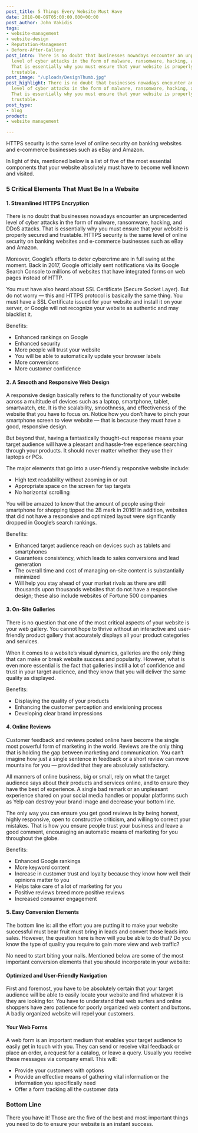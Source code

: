 ```yaml
---
post_title: 5 Things Every Website Must Have
date: 2018-08-09T05:00:00.000+00:00
post_author: John Vakidis
tags:
- website-management
- website-design
- Reputation-Management
- Before-After-Gallery
post_intro: There is no doubt that businesses nowadays encounter an unprecedented
  level of cyber attacks in the form of malware, ransomware, hacking, and DDoS attacks.
  That is essentially why you must ensure that your website is properly secured and
  trustable.
post_image: "/uploads/DesignThumb.jpg"
post_highlight: There is no doubt that businesses nowadays encounter an unprecedented
  level of cyber attacks in the form of malware, ransomware, hacking, and DDoS attacks.
  That is essentially why you must ensure that your website is properly secured and
  trustable.
post_type:
- blog
product:
- website management

---
```

HTTPS security is the same level of online security on banking websites and e-commerce businesses such as eBay and Amazon.

In light of this, mentioned below is a list of five of the most essential components that your website absolutely must have to become well known and visited.

### 5 Critical Elements That Must Be In a Website

#### 1. Streamlined HTTPS Encryption

There is no doubt that businesses nowadays encounter an unprecedented level of cyber attacks in the form of malware, ransomware, hacking, and DDoS attacks. That is essentially why you must ensure that your website is properly secured and trustable. HTTPS security is the same level of online security on banking websites and e-commerce businesses such as eBay and Amazon.

Moreover, Google’s efforts to deter cybercrime are in full swing at the moment. Back in 2017, Google officially sent notifications via its Google Search Console to millions of websites that have integrated forms on web pages instead of HTTP.

You must have also heard about SSL Certificate (Secure Socket Layer). But do not worry — this and HTTPS protocol is basically the same thing. You must have a SSL Certificate issued for your website and install it on your server, or Google will not recognize your website as authentic and may blacklist it.

Benefits:

* Enhanced rankings on Google
* Enhanced security
* More people will trust your website
* You will be able to automatically update your browser labels
* More conversions
* More customer confidence

#### 2. A Smooth and Responsive Web Design

A responsive design basically refers to the functionality of your website across a multitude of devices such as a laptop, smartphone, tablet, smartwatch, etc. It is the scalability, smoothness, and effectiveness of the website that you have to focus on. Notice how you don’t have to pinch your smartphone screen to view website — that is because they must have a good, responsive design.

But beyond that, having a fantastically thought-out response means your target audience will have a pleasant and hassle-free experience searching through your products. It should never matter whether they use their laptops or PCs.

The major elements that go into a user-friendly responsive website include:

* High text readability without zooming in or out
* Appropriate space on the screen for tap targets
* No horizontal scrolling

You will be amazed to know that the amount of people using their smartphone for shopping tipped the 2B mark in 2016! In addition, websites that did not have a responsive and optimized layout were significantly dropped in Google’s search rankings.

Benefits:

* Enhanced target audience reach on devices such as tablets and smartphones
* Guarantees consistency, which leads to sales conversions and lead generation
* The overall time and cost of managing on-site content is substantially minimized
* Will help you stay ahead of your market rivals as there are still thousands upon thousands websites that do not have a responsive design; these also include websites of Fortune 500 companies

#### 3. On-Site Galleries

There is no question that one of the most critical aspects of your website is your web gallery. You cannot hope to thrive without an interactive and user-friendly product gallery that accurately displays all your product categories and services.

When it comes to a website’s visual dynamics, galleries are the only thing that can make or break website success and popularity. However, what is even more essential is the fact that galleries instill a lot of confidence and trust in your target audience, and they know that you will deliver the same quality as displayed.

Benefits:

* Displaying the quality of your products
* Enhancing the customer perception and envisioning process
* Developing clear brand impressions

#### 4. Online Reviews

Customer feedback and reviews posted online have become the single most powerful form of marketing in the world. Reviews are the only thing that is holding the gap between marketing and communication. You can’t imagine how just a single sentence in feedback or a short review can move mountains for you — provided that they are absolutely satisfactory.

All manners of online business, big or small, rely on what the target audience says about their products and services online, and to ensure they have the best of experience. A single bad remark or an unpleasant experience shared on your social media handles or popular platforms such as Yelp can destroy your brand image and decrease your bottom line.

The only way you can ensure you get good reviews is by being honest, highly responsive, open to constructive criticism, and willing to correct your mistakes. That is how you ensure people trust your business and leave a good comment, encouraging an automatic means of marketing for you throughout the globe.

Benefits:

* Enhanced Google rankings
* More keyword content
* Increase in customer trust and loyalty because they know how well their opinions matter to you
* Helps take care of a lot of marketing for you
* Positive reviews breed more positive reviews
* Increased consumer engagement

#### 5. Easy Conversion Elements

The bottom line is: all the effort you are putting it to make your website successful must bear fruit must bring in leads and convert those leads into sales. However, the question here is how will you be able to do that? Do you know the type of quality you require to gain more view and web traffic?

No need to start biting your nails. Mentioned below are some of the most important conversion elements that you should incorporate in your website:

#### Optimized and User-Friendly Navigation

First and foremost, you have to be absolutely certain that your target audience will be able to easily locate your website and find whatever it is they are looking for. You have to understand that web surfers and online shoppers have zero patience for poorly organized web content and buttons. A badly organized website will repel your customers.

#### Your Web Forms

A web form is an important medium that enables your target audience to easily get in touch with you. They can send or receive vital feedback or place an order, a request for a catalog, or leave a query. Usually you receive these messages via company email. This will:

* Provide your customers with options
* Provide an effective means of gathering vital information or the information you specifically need
* Offer a form tracking all the customer data

### Bottom Line

There you have it! Those are the five of the best and most important things you need to do to ensure your website is an instant success.
